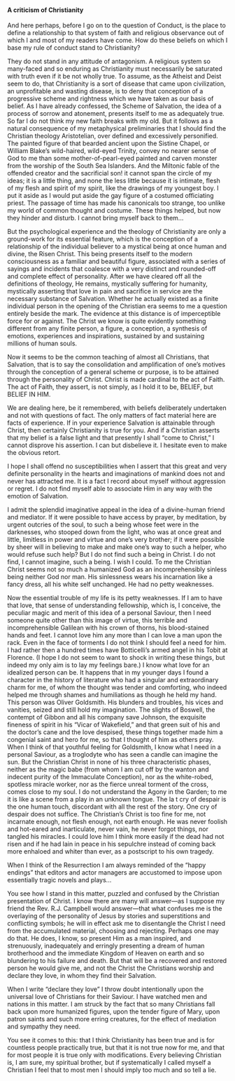 #### A criticism of Christianity

And here perhaps, before I go on to the question of Conduct, is the
place to define a relationship to that system of faith and religious
observance out of which I and most of my readers have come. How do these
beliefs on which I base my rule of conduct stand to Christianity?

They do not stand in any attitude of antagonism. A religious system so
many-faced and so enduring as Christianity must necessarily be saturated
with truth even if it be not wholly true. To assume, as the Atheist and
Deist seem to do, that Christianity is a sort of disease that came upon
civilization, an unprofitable and wasting disease, is to deny that
conception of a progressive scheme and rightness which we have taken as
our basis of belief. As I have already confessed, the Scheme of
Salvation, the idea of a process of sorrow and atonement, presents
itself to me as adequately true. So far I do not think my new faith
breaks with my old. But it follows as a natural consequence of my
metaphysical preliminaries that I should find the Christian theology
Aristotelian, over defined and excessively personified. The painted
figure of that bearded ancient upon the Sistine Chapel, or William
Blake’s wild-haired, wild-eyed Trinity, convey no nearer sense of God
to me than some mother-of-pearl-eyed painted and carven monster from the
worship of the South Sea Islanders. And the Miltonic fable of the
offended creator and the sacrificial son\! it cannot span the circle of
my ideas; it is a little thing, and none the less little because it is
intimate, flesh of my flesh and spirit of my spirit, like the drawings
of my youngest boy. I put it aside as I would put aside the gay figure
of a costumed officiating priest. The passage of time has made his
canonicals too strange, too unlike my world of common thought and
costume. These things helped, but now they hinder and disturb. I cannot
bring myself back to them...

But the psychological experience and the theology of Christianity are
only a ground-work for its essential feature, which is the conception of
a relationship of the individual believer to a mystical being at once
human and divine, the Risen Christ. This being presents itself to the
modern consciousness as a familiar and beautiful figure, associated with
a series of sayings and incidents that coalesce with a very distinct and
rounded-off and complete effect of personality. After we have cleared
off all the definitions of theology, He remains, mystically suffering
for humanity, mystically asserting that love in pain and sacrifice in
service are the necessary substance of Salvation. Whether he actually
existed as a finite individual person in the opening of the Christian
era seems to me a question entirely beside the mark. The evidence at
this distance is of imperceptible force for or against. The Christ we
know is quite evidently something different from any finite person, a
figure, a conception, a synthesis of emotions, experiences and
inspirations, sustained by and sustaining millions of human souls.

Now it seems to be the common teaching of almost all Christians, that
Salvation, that is to say the consolidation and amplification of one’s
motives through the conception of a general scheme or purpose, is to be
attained through the personality of Christ. Christ is made cardinal to
the act of Faith. The act of Faith, they assert, is not simply, as I
hold it to be, BELIEF, but BELIEF IN HIM.

We are dealing here, be it remembered, with beliefs deliberately
undertaken and not with questions of fact. The only matters of fact
material here are facts of experience. If in your experience Salvation
is attainable through Christ, then certainly Christianity is true for
you. And if a Christian asserts that my belief is a false light and that
presently I shall “come to Christ,” I cannot disprove his assertion. I
can but disbelieve it. I hesitate even to make the obvious retort.

I hope I shall offend no susceptibilities when I assert that this great
and very definite personality in the hearts and imaginations of mankind
does not and never has attracted me. It is a fact I record about myself
without aggression or regret. I do not find myself able to associate Him
in any way with the emotion of Salvation.

I admit the splendid imaginative appeal in the idea of a divine-human
friend and mediator. If it were possible to have access by prayer, by
meditation, by urgent outcries of the soul, to such a being whose feet
were in the darknesses, who stooped down from the light, who was at once
great and little, limitless in power and virtue and one’s very brother;
if it were possible by sheer will in believing to make and make one’s
way to such a helper, who would refuse such help? But I do not find such
a being in Christ. I do not find, I cannot imagine, such a being. I wish
I could. To me the Christian Christ seems not so much a humanized God as
an incomprehensibly sinless being neither God nor man. His sinlessness
wears his incarnation like a fancy dress, all his white self unchanged.
He had no petty weaknesses.

Now the essential trouble of my life is its petty weaknesses. If I am to
have that love, that sense of understanding fellowship, which is, I
conceive, the peculiar magic and merit of this idea of a personal
Saviour, then I need someone quite other than this image of virtue, this
terrible and incomprehensible Galilean with his crown of thorns, his
blood-stained hands and feet. I cannot love him any more than I can love
a man upon the rack. Even in the face of torments I do not think I
should feel a need for him. I had rather then a hundred times have
Botticelli’s armed angel in his Tobit at Florence. (I hope I do not seem
to want to shock in writing these things, but indeed my only aim is to
lay my feelings bare.) I know what love for an idealized person can be.
It happens that in my younger days I found a character in the history of
literature who had a singular and extraordinary charm for me, of whom
the thought was tender and comforting, who indeed helped me through
shames and humiliations as though he held my hand. This person was
Oliver Goldsmith. His blunders and troubles, his vices and vanities,
seized and still hold my imagination. The slights of Boswell, the
contempt of Gibbon and all his company save Johnson, the exquisite
fineness of spirit in his “Vicar of Wakefield,” and that green suit of
his and the doctor’s cane and the love despised, these things together
made him a congenial saint and hero for me, so that I thought of him as
others pray. When I think of that youthful feeling for Goldsmith, I know
what I need in a personal Saviour, as a troglodyte who has seen a candle
can imagine the sun. But the Christian Christ in none of his three
characteristic phases, neither as the magic babe (from whom I am cut off
by the wanton and indecent purity of the Immaculate Conception), nor as
the white-robed, spotless miracle worker, nor as the fierce unreal
torment of the cross, comes close to my soul. I do not understand the
Agony in the Garden; to me it is like a scene from a play in an unknown
tongue. The la t cry of despair is the one human touch, discordant with
all the rest of the story. One cry of despair does not suffice. The
Christian’s Christ is too fine for me, not incarnate enough, not flesh
enough, not earth enough. He was never foolish and hot-eared and
inarticulate, never vain, he never forgot things, nor tangled his
miracles. I could love him I think more easily if the dead had not risen
and if he had lain in peace in his sepulchre instead of coming back more
enhaloed and whiter than ever, as a postscript to his own tragedy.

When I think of the Resurrection I am always reminded of the “happy
endings” that editors and actor managers are accustomed to impose upon
essentially tragic novels and plays...

You see how I stand in this matter, puzzled and confused by the
Christian presentation of Christ. I know there are many will answer—as I
suppose my friend the Rev. R.J. Campbell would answer—that what confuses
me is the overlaying of the personality of Jesus by stories and
superstitions and conflicting symbols; he will in effect ask me to
disentangle the Christ I need from the accumulated material, choosing
and rejecting. Perhaps one may do that. He does, I know, so present Him
as a man inspired, and strenuously, inadequately and erringly presenting
a dream of human brotherhood and the immediate Kingdom of Heaven on
earth and so blundering to his failure and death. But that will be a
recovered and restored person he would give me, and not the Christ the
Christians worship and declare they love, in whom they find their
Salvation.

When I write “declare they love” I throw doubt intentionally upon the
universal love of Christians for their Saviour. I have watched men and
nations in this matter. I am struck by the fact that so many Christians
fall back upon more humanized figures, upon the tender figure of Mary,
upon patron saints and such more erring creatures, for the effect of
mediation and sympathy they need.

You see it comes to this: that I think Christianity has been true and is
for countless people practically true, but that it is not true now for
me, and that for most people it is true only with modifications. Every
believing Christian is, I am sure, my spiritual brother, but if
systematically I called myself a Christian I feel that to most men I
should imply too much and so tell a lie.
